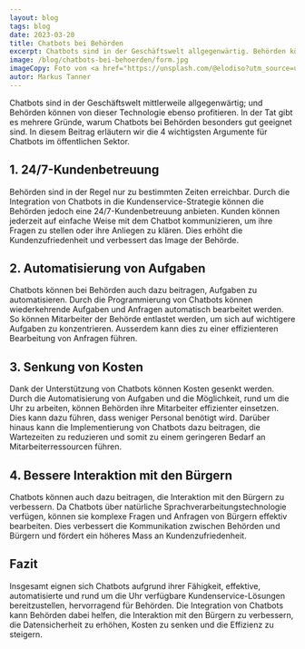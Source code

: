 ```yaml
---
layout: blog
tags: blog
date: 2023-03-20
title: Chatbots bei Behörden
excerpt: Chatbots sind in der Geschäftswelt allgegenwärtig. Behörden können von dieser Technologie auch profitieren. 4 Argumente für Chatbots im öffentlichen Sektor.
image: /blog/chatbots-bei-behoerden/form.jpg
imageCopy: Foto von <a href="https://unsplash.com/@elodiso?utm_source=unsplash&utm_medium=referral&utm_content=creditCopyText">Leon Dewiwje</a> auf <a href="https://unsplash.com/de/fotos/ldDmTgf89gU?utm_source=unsplash&utm_medium=referral&utm_content=creditCopyText">Unsplash</a>
autor: Markus Tanner
---
```


Chatbots sind in der Geschäftswelt mittlerweile allgegenwärtig; und Behörden können von dieser Technologie ebenso profitieren. In der Tat gibt es mehrere Gründe, warum Chatbots bei Behörden besonders gut geeignet sind. In diesem Beitrag erläutern wir die 4 wichtigsten Argumente für Chatbots im öffentlichen Sektor.

## 1. 24/7-Kundenbetreuung
Behörden sind in der Regel nur zu bestimmten Zeiten erreichbar. Durch die Integration von Chatbots in die Kundenservice-Strategie können die Behörden jedoch eine 24/7-Kundenbetreuung anbieten. Kunden können jederzeit auf einfache Weise mit dem Chatbot kommunizieren, um ihre Fragen zu stellen oder ihre Anliegen zu klären. Dies erhöht die Kundenzufriedenheit und verbessert das Image der Behörde.

## 2. Automatisierung von Aufgaben
Chatbots können bei Behörden auch dazu beitragen, Aufgaben zu automatisieren. Durch die Programmierung von Chatbots können wiederkehrende Aufgaben und Anfragen automatisch bearbeitet werden. So können Mitarbeiter der Behörde entlastet werden, um sich auf wichtigere Aufgaben zu konzentrieren. Ausserdem kann dies zu einer effizienteren Bearbeitung von Anfragen führen.

## 3. Senkung von Kosten
Dank der Unterstützung von Chatbots können Kosten gesenkt werden. Durch die Automatisierung von Aufgaben und die Möglichkeit, rund um die Uhr zu arbeiten, können Behörden ihre Mitarbeiter effizienter einsetzen. Dies kann dazu führen, dass weniger Personal benötigt wird. Darüber hinaus kann die Implementierung von Chatbots dazu beitragen, die Wartezeiten zu reduzieren und somit zu einem geringeren Bedarf an Mitarbeiterressourcen führen.

## 4. Bessere Interaktion mit den Bürgern
Chatbots können auch dazu beitragen, die Interaktion mit den Bürgern zu verbessern. Da Chatbots über natürliche Sprachverarbeitungstechnologie verfügen, können sie komplexe Fragen und Anfragen von Bürgern effektiv bearbeiten. Dies verbessert die Kommunikation zwischen Behörden und Bürgern und fördert ein höheres Mass an Kundenzufriedenheit.

## Fazit
Insgesamt eignen sich Chatbots aufgrund ihrer Fähigkeit, effektive, automatisierte und rund um die Uhr verfügbare Kundenservice-Lösungen bereitzustellen, hervorragend für Behörden. Die Integration von Chatbots kann Behörden dabei helfen, die Interaktion mit den Bürgern zu verbessern, die Datensicherheit zu erhöhen, Kosten zu senken und die Effizienz zu steigern.
